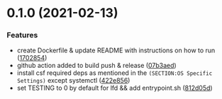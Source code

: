# 0.1.0 (2021-02-13)


### Features

* create Dockerfile & update README with instructions on how to run ([1702854](https://github.com/opencloudengineer/csf/commit/17028546c14a53c5e85684e70f974203d473a0cf))
* github action added to build push & release ([07b3aed](https://github.com/opencloudengineer/csf/commit/07b3aeddbf31e450b02067fa57dc0a80f4f3495b))
* install csf required deps as mentioned in the `(SECTION:OS Specific Settings)` except systemctl ([422e856](https://github.com/opencloudengineer/csf/commit/422e856cb234815d3c19c40ae67b86ff4721a824))
* set TESTING to 0 by default for lfd && add entrypoint.sh ([812d05d](https://github.com/opencloudengineer/csf/commit/812d05d6d6a2f3fc19324d66ff99f4779b28a6ee))



